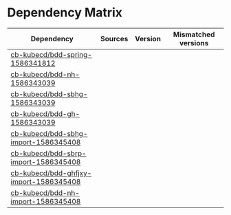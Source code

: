 # Dependency Matrix

Dependency | Sources | Version | Mismatched versions
---------- | ------- | ------- | -------------------
[cb-kubecd/bdd-spring-1586341812](https://github.com/cb-kubecd/bdd-spring-1586341812.git) |  | []() | 
[cb-kubecd/bdd-nh-1586343039](https://github.com/cb-kubecd/bdd-nh-1586343039.git) |  | []() | 
[cb-kubecd/bdd-sbhg-1586343039](https://github.com/cb-kubecd/bdd-sbhg-1586343039.git) |  | []() | 
[cb-kubecd/bdd-gh-1586343039](https://github.com/cb-kubecd/bdd-gh-1586343039.git) |  | []() | 
[cb-kubecd/bdd-sbhg-import-1586345408](https://github.com/cb-kubecd/bdd-sbhg-import-1586345408.git) |  | []() | 
[cb-kubecd/bdd-sbrp-import-1586345408](https://github.com/cb-kubecd/bdd-sbrp-import-1586345408.git) |  | []() | 
[cb-kubecd/bdd-ghfjxy-import-1586345408](https://github.com/cb-kubecd/bdd-ghfjxy-import-1586345408.git) |  | []() | 
[cb-kubecd/bdd-nh-import-1586345408](https://github.com/cb-kubecd/bdd-nh-import-1586345408.git) |  | []() | 
